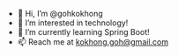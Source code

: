 - 👋 Hi, I’m @gohkokhong
- 👀 I’m interested in technology!
- 🌱 I’m currently learning Spring Boot!
- 📫 Reach me at kokhong.goh@gmail.com

<!---
gohkokhong/gohkokhong is a ✨ special ✨ repository because its `README.md` (this file) appears on your GitHub profile.
You can click the Preview link to take a look at your changes.
--->
